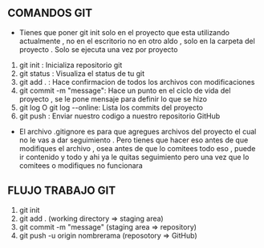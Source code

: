 ## COMANDOS GIT

- Tienes que poner git init solo en el proyecto que esta utilizando actualmente , no en el escritorio no en otro aldo , solo en la carpeta del proyecto . Solo se ejecuta una vez por proyecto

1. git init : Inicializa repositorio git
2. git status : Visualiza el status de tu git
3. git add . : Hace confirmacion de todos los archivos con modificaciones
4. git commit -m "message": Hace un punto en el ciclo de vida del proyecto , se le pone mensaje para definir lo que se hizo
5. git log O git log --online: Lista los commits del proyecto
6. git push : Enviar nuestro codigo a nuestro repositorio GitHub

- El archivo .gitignore es para que agregues archivos del proyecto el cual no le vas a dar seguimiento . Pero tienes que hacer eso antes de que modifiques el archivo , osea antes de que lo comitees todo eso , puede ir contenido y todo y ahi ya le quitas seguimiento pero una vez que lo comitees o modifiques no funcionara

## FLUJO TRABAJO GIT

1. git init
2. git add . (working directory => staging area)
3. git commit -m "message" (staging area => repository)
4. git push -u origin nombrerama (reposotory => GitHub)
